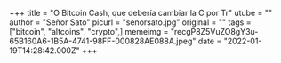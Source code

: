 +++
title = "O Bitcoin Cash, que debería cambiar la C por Tr"
utube = ""
author = "Señor Sato"
picurl = "senorsato.jpg"
original = ""
tags = ["bitcoin", "altcoins", "crypto",]
memeimg = "recgP8Z5VuZO8gY3u-65B160A6-1B5A-4741-98FF-000828AE088A.jpeg"
date = "2022-01-19T14:28:42.000Z"
+++